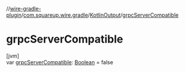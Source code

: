 //[wire-gradle-plugin](../../../index.md)/[com.squareup.wire.gradle](../index.md)/[KotlinOutput](index.md)/[grpcServerCompatible](grpc-server-compatible.md)

# grpcServerCompatible

[jvm]\
var [grpcServerCompatible](grpc-server-compatible.md): [Boolean](https://kotlinlang.org/api/latest/jvm/stdlib/kotlin/-boolean/index.html) = false
